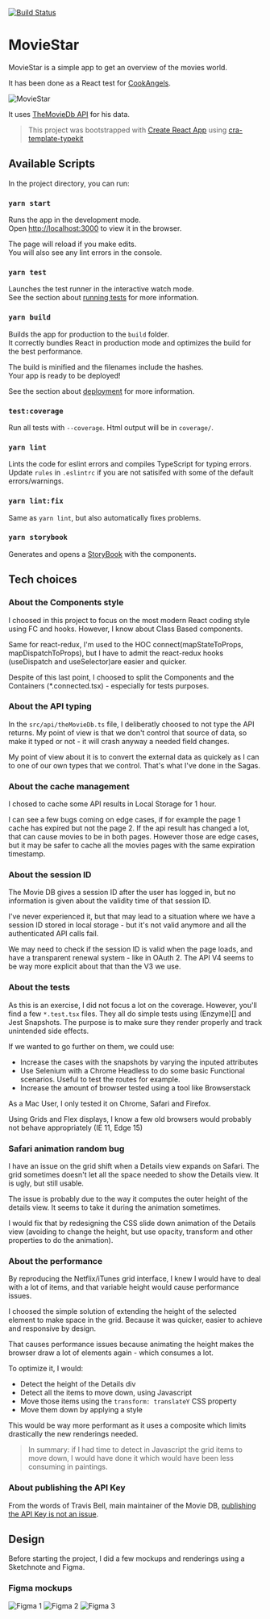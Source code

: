 [![Build Status](https://travis-ci.org/maximelebastard/test-technique-front.svg?branch=master)](https://travis-ci.org/maximelebastard/test-technique-front)

# MovieStar

MovieStar is a simple app to get an overview of the movies world.

It has been done as a React test for [CookAngels](https://github.com/cookangels).

![MovieStar](/readme-assets/welcome.png)

It uses [TheMovieDb API](developers.themoviedb.org) for his data.

> This project was bootstrapped with [Create React App](https://github.com/facebook/create-react-app) using [cra-template-typekit](https://github.com/rrebase/cra-template-typekit)

## Available Scripts

In the project directory, you can run:

### `yarn start`

Runs the app in the development mode.<br />
Open [http://localhost:3000](http://localhost:3000) to view it in the browser.

The page will reload if you make edits.<br />
You will also see any lint errors in the console.

### `yarn test`

Launches the test runner in the interactive watch mode.<br />
See the section about [running tests](https://facebook.github.io/create-react-app/docs/running-tests) for more information.

### `yarn build`

Builds the app for production to the `build` folder.<br />
It correctly bundles React in production mode and optimizes the build for the best performance.

The build is minified and the filenames include the hashes.<br />
Your app is ready to be deployed!

See the section about [deployment](https://facebook.github.io/create-react-app/docs/deployment) for more information.

### `test:coverage`

Run all tests with `--coverage`. Html output will be in `coverage/`.

### `yarn lint`

Lints the code for eslint errors and compiles TypeScript for typing errors.
Update `rules` in `.eslintrc` if you are not satisifed with some of the default errors/warnings.

### `yarn lint:fix`

Same as `yarn lint`, but also automatically fixes problems.

### `yarn storybook`

Generates and opens a [StoryBook](https://storybook.js.org/) with the components.

## Tech choices

### About the Components style

I choosed in this project to focus on the most modern React coding style using FC and hooks. However, I know about Class Based components.

Same for react-redux, I'm used to the HOC connect(mapStateToProps, mapDispatchToProps), but I have to admit the react-redux hooks (useDispatch and useSelector)are easier and quicker.

Despite of this last point, I choosed to split the Components and the Containers (\*.connected.tsx) - especially for tests purposes.

### About the API typing

In the `src/api/theMovieDb.ts` file, I deliberatly choosed to not type the API returns. My point of view is that we don't control that source of data, so make it typed or not - it will crash anyway a needed field changes.

My point of view about it is to convert the external data as quickely as I can to one of our own types that we control. That's what I've done in the Sagas.

### About the cache management

I chosed to cache some API results in Local Storage for 1 hour.

I can see a few bugs coming on edge cases, if for example the page 1 cache has expired but not the page 2. If the api result has changed a lot, that can cause movies to be in both pages. However those are edge cases, but it may be safer to cache all the movies pages with the same expiration timestamp.

### About the session ID

The Movie DB gives a session ID after the user has logged in, but no information is given about the validity time of that session ID.

I've never experienced it, but that may lead to a situation where we have a session ID stored in local storage - but it's not valid anymore and all the authenticated API calls fail.

We may need to check if the session ID is valid when the page loads, and have a transparent renewal system - like in OAuth 2. The API V4 seems to be way more explicit about that than the V3 we use.

### About the tests

As this is an exercise, I did not focus a lot on the coverage. However, you'll find a few `*.test.tsx` files. They all do simple tests using (Enzyme)[] and Jest Snapshots. The purpose is to make sure they render properly and track unintended side effects.

If we wanted to go further on them, we could use:

- Increase the cases with the snapshots by varying the inputed attributes
- Use Selenium with a Chrome Headless to do some basic Functional scenarios. Useful to test the routes for example.
- Increase the amount of browser tested using a tool like Browserstack

As a Mac User, I only tested it on Chrome, Safari and Firefox.

Using Grids and Flex displays, I know a few old browsers would probably not behave appropriately (IE 11, Edge 15)

### Safari animation random bug

I have an issue on the grid shift when a Details view expands on Safari. The grid sometimes doesn't let all the space needed to show the Details view. It is ugly, but still usable.

The issue is probably due to the way it computes the outer height of the details view. It seems to take it during the animation sometimes.

I would fix that by redesigning the CSS slide down animation of the Details view (avoiding to change the height, but use opacity, transform and other properties to do the animation).

### About the performance

By reproducing the Netflix/iTunes grid interface, I knew I would have to deal with a lot of items, and that variable height would cause performance issues.

I choosed the simple solution of extending the height of the selected element to make space in the grid. Because it was quicker, easier to achieve and responsive by design.

That causes performance issues because animating the height makes the browser draw a lot of elements again - which consumes a lot.

To optimize it, I would:

- Detect the height of the Details div
- Detect all the items to move down, using Javascript
- Move those items using the `transform: translateY` CSS property
- Move them down by applying a style

This would be way more performant as it uses a composite which limits drastically the new renderings needed.

> In summary: if I had time to detect in Javascript the grid items to move down, I would have done it which would have been less consuming in paintings.

### About publishing the API Key

From the words of Travis Bell, main maintainer of the Movie DB, [publishing the API Key is not an issue](https://www.themoviedb.org/talk/52c61af419c2952ac805bc31).

## Design

Before starting the project, I did a few mockups and renderings using a Sketchnote and Figma.

### Figma mockups

![Figma 1](/readme-assets/figma1.jpg)
![Figma 2](/readme-assets/figma2.jpg)
![Figma 3](/readme-assets/figma3.jpg)
